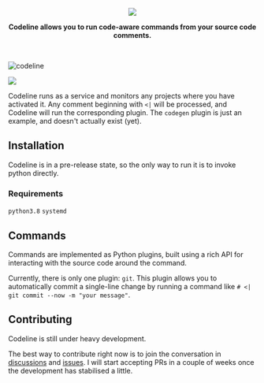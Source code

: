 <p align="center">
  <img src="https://user-images.githubusercontent.com/9436784/111063516-ed8fe480-84a6-11eb-9a8d-c5235c3d9e3c.png">
</p>
<p align="center">
  <b>Codeline allows you to run code-aware commands from your source code comments.</b>
</p>
<br/>

![codeline](https://user-images.githubusercontent.com/9436784/111068981-d959e080-84c2-11eb-9b13-7b00d751fc10.gif)
<p>
  <img src="https://github.com/synek/codeline/workflows/Full%20Tests/badge.svg">
</p>
<p>
  Codeline runs as a service and monitors any projects where you have activated it. Any comment beginning with <code><|</code> will be processed, and Codeline will run the corresponding plugin. The <code>codegen</code> plugin is just an example, and doesn't actually exist (yet).
</p>
<h2>Installation</h2>
Codeline is in a pre-release state, so the only way to run it is to invoke python directly.
<h3>Requirements</h3>
<code>python3.8</code>
<code>systemd</code>
<h2>Commands</h2>
<p>
  Commands are implemented as Python plugins, built using a rich API for interacting with the
  source code around the command.
</p>
<p>
  Currently, there is only one plugin: <code>git</code>. This plugin allows you to automatically commit a single-line change by running a command like <code># <| git commit --now -m "your message"</code>.
</p>
<h2>Contributing</h2>
<p>
  Codeline is still under heavy development. 
</p>
<p>
  The best way to contribute right now is to join the conversation in <a href="https://github.com/synek/codeline/discussions">discussions</a> and <a href="https://github.com/synek/codeline/issues">issues</a>. I will start accepting PRs in a couple of weeks once the development has stabilised a little.
</p>
